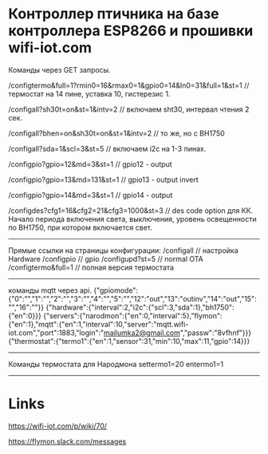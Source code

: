 Контроллер птичника на базе контроллера ESP8266 и прошивки wifi-iot.com
=========================================================================

Команды через GET запросы.

/configtermo&full=1?rmin0=16&rmax0=1&gpio0=14&ln0=31&full=1&st=1 // термостат на 14 пине, уставка 10, гистерезис 1.

/configall?sh30t=on&st=1&intv=2            // включаем sht30, интервал чтения 2 сек.

/configall?bhen=on&sh30t=on&st=1&intv=2    // то же, но с BH1750

/configall?sda=1&scl=3&st=5                // включаем i2c на 1-3 пинах.

/configpio?gpio=12&md=3&st=1               // gpio12 - output

/configpio?gpio=13&md=131&st=1             // gpio13 - output invert

/configpio?gpio=14&md=3&st=1               // gpio14 - output

/configdes?cfg1=16&cfg2=21&cfg3=1000&st=3  // des code option для КК. Начало периода включения света, выключения, уровень освещенности по BH1750, при котором включается свет.

  
*****************************************************************************************
 Прямые ссылки на страницы конфигурации:
 /configall               // настройка Hardware
 /configpio               // gpio
 /configupd?st=5          // normal OTA
 /configtermo&full=1       // полная версия термостата
 

*****************************************************************************************
команды mqtt через api.
{"gpiomode":{"0":"","1":"","2":"","3":"","4":"","5":"","12":"out","13":"outinv","14":"out","15":"","16":""}}
{"hardware":{"interval":2,"i2c":{"scl":3,"sda":1},"bh1750":{"en":0}}}
{"servers":{"narodmon":{"en":0,"interval":5},"flymon":{"en":1},"mqtt":{"en":1,"interval":10,"server":"mqtt.wifi-iot.com","port":1883,"login":"mailumka2@gmail.com","passw":"8vfhnf"}}}
{"thermostat":{"termo1":{"en":1,"sensor":31,"min":10,"max":11,"gpio":14}}}


******************************************************************************************
Команды термостата для Народмона
settermo1=20
entermo1=1

*******************************************************************************************




Links
=====

https://wifi-iot.com/p/wiki/70/

https://flymon.slack.com/messages
